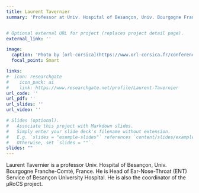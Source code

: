 ```yaml
---
title: Laurent Tavernier
summary: 'Professor at Univ. Hospital of Besançon, Univ. Bourgogne Franche-Comté, France; ENT Surgeon - Head of ENT Service at the Besançon University Hospital'


# Optional external URL for project (replaces project detail page).
external_link: ''

image:
  caption: 'Photo by [orl-corsica](https://www.orl-corsica.fr/conferenciers/)'
  focal_point: Smart

links:
#- icon: researchgate
#    icon_pack: ai
#    link: https://www.researchgate.net/profile/Laurent-Tavernier
url_code: ''
url_pdf: ''
url_slides: ''
url_video: ''

# Slides (optional).
#   Associate this project with Markdown slides.
#   Simply enter your slide deck's filename without extension.
#   E.g. `slides = "example-slides"` references `content/slides/example-slides.md`.
#   Otherwise, set `slides = ""`.
slides: ""
---
```


Laurent Tavernier is a professor Univ. Hospital of Besançon, Univ. Bourgogne Franche-Comté, France. He is Head of Ear-Nose-Throat (ENT) Service of Besançon University Hospital. He is also the coordinator of the µRoCS project.
